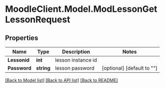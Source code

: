 # MoodleClient.Model.ModLessonGetLessonRequest

## Properties

Name | Type | Description | Notes
------------ | ------------- | ------------- | -------------
**Lessonid** | **int** | lesson instance id | 
**Password** | **string** | lesson password | [optional] [default to ""]

[[Back to Model list]](../README.md#documentation-for-models) [[Back to API list]](../README.md#documentation-for-api-endpoints) [[Back to README]](../README.md)

